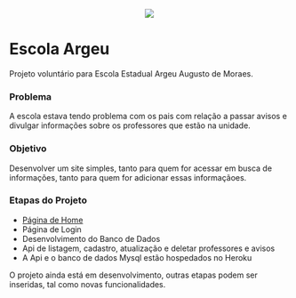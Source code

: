 <p align="center">
<img src="http://img.shields.io/static/v1?label=STATUS&message=EM%20DESENVOLVIMENTO&color=GREEN&style=for-the-badge"/>
</p>

# Escola Argeu

Projeto voluntário para Escola Estadual Argeu Augusto de Moraes.

### Problema

A escola estava tendo problema com os pais com relação a passar avisos e divulgar informações sobre os professores que estão na unidade.

### Objetivo 

Desenvolver um site simples, tanto para quem for acessar em busca de informações, tanto para quem for adicionar essas informaçãoes.

### Etapas do Projeto

* <a href='https://escolaargeu.netlify.app/' target="_blank">Página de Home</a>
* Página de Login
* Desenvolvimento do Banco de Dados
* Api de listagem, cadastro, atualização e deletar professores e avisos
* A Api e o banco de dados Mysql estão hospedados no Heroku


O projeto ainda está em desenvolvimento, outras etapas podem ser inseridas, tal como novas funcionalidades.
